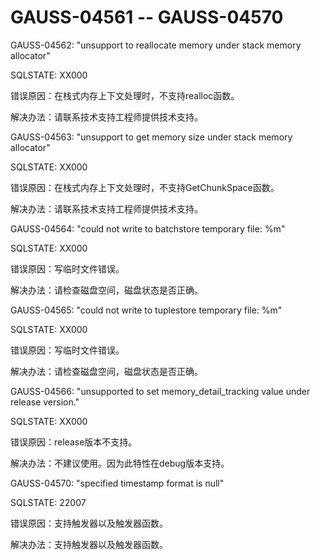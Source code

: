 # GAUSS-04561 -- GAUSS-04570<a name="ZH-CN_TOPIC_0302073378"></a>

GAUSS-04562: "unsupport to reallocate memory under stack memory allocator"

SQLSTATE: XX000

错误原因：在栈式内存上下文处理时，不支持realloc函数。

解决办法：请联系技术支持工程师提供技术支持。

GAUSS-04563: "unsupport to get memory size under stack memory allocator"

SQLSTATE: XX000

错误原因：在栈式内存上下文处理时，不支持GetChunkSpace函数。

解决办法：请联系技术支持工程师提供技术支持。

GAUSS-04564: "could not write to batchstore temporary file: %m"

SQLSTATE: XX000

错误原因：写临时文件错误。

解决办法：请检查磁盘空间，磁盘状态是否正确。

GAUSS-04565: "could not write to tuplestore temporary file: %m"

SQLSTATE: XX000

错误原因：写临时文件错误。

解决办法：请检查磁盘空间，磁盘状态是否正确。

GAUSS-04566: "unsupported to set memory\_detail\_tracking value under release version."

SQLSTATE: XX000

错误原因：release版本不支持。

解决办法：不建议使用。因为此特性在debug版本支持。

GAUSS-04570: "specified timestamp format is null"

SQLSTATE: 22007

错误原因：支持触发器以及触发器函数。

解决办法：支持触发器以及触发器函数。
